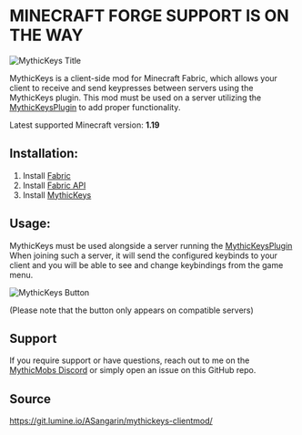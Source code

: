 
# **MINECRAFT FORGE SUPPORT IS ON THE WAY**
![MythicKeys Title](https://i.imgur.com/Ca8rnyY.png)

MythicKeys is a client-side mod for Minecraft Fabric, which allows your client to receive and send keypresses between servers using the MythicKeys plugin.
This mod must be used on a server utilizing the [MythicKeysPlugin](https://www.spigotmc.org/resources/mythickeysplugin-add-custom-keybindings.98893/) to add proper functionality.

Latest supported Minecraft version: **1.19**

## Installation:
1. Install [Fabric](https://fabricmc.net/use/installer/)
2. Install [Fabric API](https://www.curseforge.com/minecraft/mc-mods/fabric-api)
3. Install [MythicKeys](https://github.com/ASangarin/MythicKeys/releases)

## Usage:
MythicKeys must be used alongside a server running the [MythicKeysPlugin](https://www.spigotmc.org/resources/mythickeysplugin-add-custom-keybindings.98893/)
When joining such a server, it will send the configured keybinds to your client and you will be able to see and change keybindings from the game menu.

![MythicKeys Button](https://i.imgur.com/l3hMnqY.png)

(Please note that the button only appears on compatible servers)

## Support
If you require support or have questions, reach out to me on the [MythicMobs Discord](https://discord.gg/K3tqXfT) or simply open an issue on this GitHub repo.

## Source
https://git.lumine.io/ASangarin/mythickeys-clientmod/
